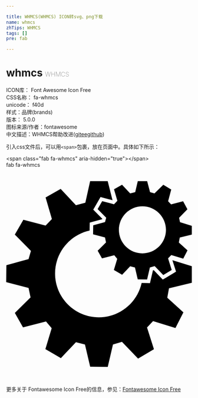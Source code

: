 ```yaml
---

title: WHMCS(WHMCS) ICON转svg、png下载
name: whmcs
zhTips: WHMCS
tags: []
pre: fab

---
```


# whmcs  <small style="font-size: 60%;font-weight: 100">WHMCS</small>


<div class="detail-page">
<p>
<span>
ICON库：
<span class="badge-secondary badge">Font Awesome Icon Free</span> 
</span>
<br/>
<span>
CSS名称：
<span class="badge-secondary badge">fa-whmcs</span> 
</span>
<br/>
<span>
unicode：
<span class="badge-secondary badge">f40d</span> 
<copy-btn content='f40d' btn-title=""></copy-btn>
<copy-btn :content='String.fromCodePoint(parseInt("f40d", 16))' btn-title="复制U"></copy-btn>
</span><br/><span>样式：<span class="badge-light badge">品牌(brands)</span></span>
<br/>
<span>
版本：
<span class="badge-secondary badge">5.0.0</span> 
</span>
<br/>
<span>图标来源/作者：<span class="badge-light badge">fontawesome</span></span> 
<br/>
<span class="zh-detail">中文描述：<span class="badge-primary badge">WHMCS</span><span class="help-link"><span>帮助改进</span>(<a href="https://gitee.com/liuwave/icon-helper/edit/master/json/fontawesome/brands/whmcs.json" target="_blank" rel="noopener noreferrer">gitee</a><a href="https://github.com/liuwave/icon-helper/edit/master/json/fontawesome/brands/whmcs.json" target="_blank" rel="noopener noreferrer">github</a></span>)</span><br/>
</p>
</div>
<div class="alert alert-dark">
  <i class="fab fa-whmcs fa-xs"></i>
  <i class="fab fa-whmcs fa-sm"></i>
  <i class="fab fa-whmcs fa-lg"></i>
  <i class="fab fa-whmcs fa-2x"></i>
  <i class="fab fa-whmcs fa-3x"></i>
  <i class="fab fa-whmcs fa-5x"></i>
  <i class="fab fa-whmcs fa-7x"></i>
</div>
<div>
  <p>引入css文件后，可以用<code>&lt;span&gt;</code>包裹，放在页面中。具体如下所示：    
  </p>
  <div class="alert alert-primary" style="font-size: 14px">
    &lt;span class="fab fa-whmcs" aria-hidden="true"&gt;&lt;/span&gt;
    <copy-btn content='<span class="fab fa-whmcs" aria-hidden="true"></span>'></copy-btn>
  </div>
  <div class="alert alert-secondary">
    <i class="fab fa-whmcs"
    style="font-size: 24px"
    aria-hidden="true"></i> fab fa-whmcs
    <copy-btn content="fab fa-whmcs" btn-title="复制图标名称"></copy-btn>
  </div>
</div>
<div id="svg" class="svg-wrap">
<svg xmlns="http://www.w3.org/2000/svg" viewBox="0 0 448 512"><path d="M448 161v-21.3l-28.5-8.8-2.2-10.4 20.1-20.7L427 80.4l-29 7.5-7.2-7.5 7.5-28.2-19.1-11.6-21.3 21-10.7-3.2-7-26.4h-22.6l-6.2 26.4-12.1 3.2-19.7-21-19.4 11 8.1 27.7-8.1 8.4-28.5-7.5-11 19.1 20.7 21-2.9 10.4-28.5 7.8-.3 21.7 28.8 7.5 2.4 12.1-20.1 19.9 10.4 18.5 29.6-7.5 7.2 8.6-8.1 26.9 19.9 11.6 19.4-20.4 11.6 2.9 6.7 28.5 22.6.3 6.7-28.8 11.6-3.5 20.7 21.6 20.4-12.1-8.8-28 7.8-8.1 28.8 8.8 10.3-20.1-20.9-18.8 2.2-12.1 29.1-7zm-119.2 45.2c-31.3 0-56.8-25.4-56.8-56.8s25.4-56.8 56.8-56.8 56.8 25.4 56.8 56.8c0 31.5-25.4 56.8-56.8 56.8zm72.3 16.4l46.9 14.5V277l-55.1 13.4-4.1 22.7 38.9 35.3-19.2 37.9-54-16.7-14.6 15.2 16.7 52.5-38.3 22.7-38.9-40.5-21.7 6.6-12.6 54-42.4-.5-12.6-53.6-21.7-5.6-36.4 38.4-37.4-21.7 15.2-50.5-13.7-16.1-55.5 14.1-19.7-34.8 37.9-37.4-4.8-22.8-54-14.1.5-40.9L54 219.9l5.7-19.7-38.9-39.4L41.5 125l53.6 14.1 15.2-15.7-15.2-52 36.4-20.7 36.8 39.4L191 84l11.6-52H245l11.6 45.9L234 72l-6.3-1.7-3.3 5.7-11 19.1-3.3 5.6 4.6 4.6 17.2 17.4-.3 1-23.8 6.5-6.2 1.7-.1 6.4-.2 12.9C153.8 161.6 118 204 118 254.7c0 58.3 47.3 105.7 105.7 105.7 50.5 0 92.7-35.4 103.2-82.8l13.2.2 6.9.1 1.6-6.7 5.6-24 1.9-.6 17.1 17.8 4.7 4.9 5.8-3.4 20.4-12.1 5.8-3.5-2-6.5-6.8-21.2z"/></svg>
</div>
<detail full-name='fa-whmcs'></detail>
    
<div><p>更多关于  Fontawesome Icon Free的信息，参见：<a target="_blank" href="https://iconhelper.cn/fontawesome.html">Fontawesome Icon Free</a>
</p></div>
